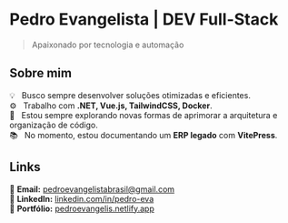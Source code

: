 # Pedro Evangelista | DEV Full-Stack

> Apaixonado por tecnologia e automação

## Sobre mim
💡 &nbsp; Busco sempre desenvolver soluções otimizadas e eficientes.  
⚙️ &nbsp; Trabalho com **.NET, Vue.js, TailwindCSS, Docker**.  
🚀 &nbsp; Estou sempre explorando novas formas de aprimorar a arquitetura e organização de código.  
📚 &nbsp; No momento, estou documentando um **ERP legado** com **VitePress**.  


## Links

📧 **Email:** [pedroevangelistabrasil@gmail.com](mailto:pedroevangelistabrasil@gmail.com)  
🔗 **LinkedIn:** [linkedin.com/in/pedro-eva](https://linkedin.com/in/pedro-eva)  
💼 **Portfólio:** [pedroevangelis.netlify.app](https://pedroevangelis.netlify.app)
